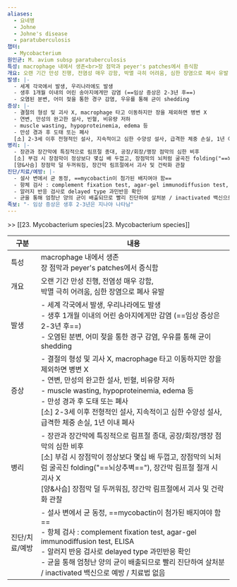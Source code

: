 ```yaml
---
aliases:
  - 요네병
  - Johne
  - Johne's disease
  - paratuberculosis
챕터:
  - Mycobacterium
원인균: M. avium subsp paratuberculosis
특성: macrophage 내에서 생존<br>장 점막과 peyer's patches에서 증식함
개요: 오랜 기간 만성 진행, 전염성 매우 강함, 박멸 극히 어려움, 심한 장염으로 폐사 유발
발생: |-
  - 세계 각국에서 발생, 우리나라에도 발생
  - 생후 1개월 이내의 어린 송아지에게만 감염 (==임상 증상은 2-3년 후==)
  - 오염된 분변, 어미 젖을 통한 경구 감염, 우유를 통해 균이 shedding
증상: |-
  - 결절의 형성 및 괴사 X, macrophage 타고 이동하지만 장을 제외하면 병변 X
  - 연변, 만성의 완고한 설사, 빈혈, 비유량 저하
  - muscle wasting, hypoproteinemia, edema 등
  - 만성 경과 후 도태 또는 폐사
  [소] 2-3세 이후 전형적인 설사, 지속적이고 심한 수양성 설사, 급격한 체중 손실, 1년 이내 폐사
병리: |-
  - 장관과 장간막에 특징적으로 림프절 종대, 공장/회장/맹장 점막의 심한 비후
  [소] 부검 시 장점막이 정상보다 몇십 배 두껍고, 장점막의 뇌처럼 굴곡진 folding("==뇌상추벽=="), 장간막 림프절 절개 시 괴사 X
  [양&사슴] 장점막 덜 두꺼워짐, 장간막 림프절에서 괴사 및 건락화 관찰
진단/치료/예방: |-
  - 설사 변에서 균 동정, ==mycobactin이 첨가된 배지여야 함==
  - 항체 검사 : complement fixation test, agar-gel immunodiffusion test, ELISA
  - 알러지 반응 검사로 delayed type 과민반응 확인
  - 균을 통해 엄청난 양의 균이 배출되므로 빨리 진단하여 살처분 / inactivated 백신으로 예방 / 치료법 없음
족보: "- 임상 증상은 생후 2-3년은 지나야 나타남"
---
```

\>> [[23. Mycobacterium species|23. Mycobacterium species]]



| 구분       | 내용                                                                                                                                                                                                                               |
| -------- | -------------------------------------------------------------------------------------------------------------------------------------------------------------------------------------------------------------------------------- |
| 특성       | macrophage 내에서 생존<br>장 점막과 peyer's patches에서 증식함                                                                                                                                                                                 |
| 개요       | 오랜 기간 만성 진행, 전염성 매우 강함,<br>박멸 극히 어려움, 심한 장염으로 폐사 유발                                                                                                                                                                              |
| 발생       | - 세계 각국에서 발생, 우리나라에도 발생<br>- 생후 1개월 이내의 어린 송아지에게만 감염 (==임상 증상은 2-3년 후==)<br>- 오염된 분변, 어미 젖을 통한 경구 감염, 우유를 통해 균이 shedding                                                                                                         |
| 증상       | - 결절의 형성 및 괴사 X, macrophage 타고 이동하지만 장을 제외하면 병변 X<br>- 연변, 만성의 완고한 설사, 빈혈, 비유량 저하<br>- muscle wasting, hypoproteinemia, edema 등<br>- 만성 경과 후 도태 또는 폐사<br>[소] 2-3세 이후 전형적인 설사, 지속적이고 심한 수양성 설사, 급격한 체중 손실, 1년 이내 폐사               |
| 병리       | - 장관과 장간막에 특징적으로 림프절 종대, 공장/회장/맹장 점막의 심한 비후<br>[소] 부검 시 장점막이 정상보다 몇십 배 두껍고, 장점막의 뇌처럼 굴곡진 folding("==뇌상추벽=="), 장간막 림프절 절개 시 괴사 X<br>[양&사슴] 장점막 덜 두꺼워짐, 장간막 림프절에서 괴사 및 건락화 관찰                                                      |
| 진단/치료/예방 | - 설사 변에서 균 동정, ==mycobactin이 첨가된 배지여야 함==<br>- 항체 검사 : complement fixation test, agar-gel immunodiffusion test, ELISA<br>- 알러지 반응 검사로 delayed type 과민반응 확인<br>- 균을 통해 엄청난 양의 균이 배출되므로 빨리 진단하여 살처분 / inactivated 백신으로 예방 / 치료법 없음 |
